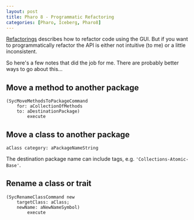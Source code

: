 ```yaml
---
layout: post
title: Pharo 8 - Programmatic Refactoring
categories: [Pharo, Iceberg, Pharo8]
---
```


[Refactorings](https://github.com/pharo-open-documentation/pharo-wiki/blob/master/General/Refactorings.md) describes how to refactor code using the GUI.  But if you want to programmatically refactor the API is either not intuitive (to me) or a little inconsistent.

So here's a few notes that did the job for me.  There are probably better ways to go about this...

## Move a method to another package

```smalltalk
(SycMoveMethodsToPackageCommand
	for: aCollectionOfMethods
	to: aDestinationPackage) 
		execute
```


## Move a class to another package

```smalltalk
aClass category: aPackageNameString
```

The destination package name can include tags, e.g. `'Collections-Atomic-Base'`.


## Rename a class or trait

```smalltalk
(SycRenameClassCommand new 
	targetClass: aClass;
	newName: aNewNameSymbol)
		execute
```

